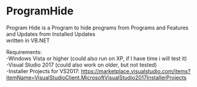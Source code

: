 # ProgramHide
Program Hide is a Program to hide programs from Programs and Features<br>
and Updates from Installed Updates<br>
written in VB.NET 

Requirements:<br>
-Windows Vista or higher (could also run on XP, if I have time i will test it)<br>
-Visual Studio 2017 (could also work on older, but not tested)<br>
-Installer Projects for VS2017: https://marketplace.visualstudio.com/items?itemName=VisualStudioClient.MicrosoftVisualStudio2017InstallerProjects

